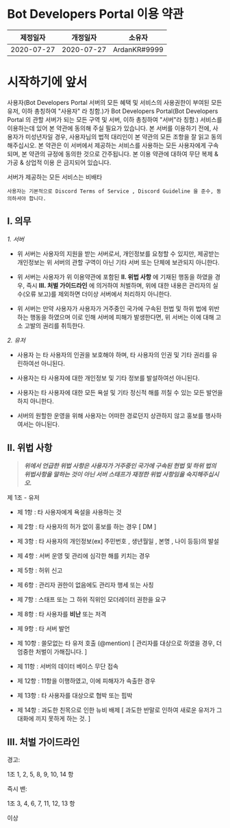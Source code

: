 # Bot Developers Portal 이용 약관

|  제정일자  |  개정일자  |  소유자  | 
|:-------:|:-------:|:------:|
|   2020-07-27    |   2020-07-27    |   ArdanKR#9999    |


# 시작하기에 앞서

사용자(Bot Developers Portal 서버의 모든 혜택 및 서비스의 사용권한이 부여된 모든 유저, 이하 총칭하여 "사용자" 라 칭함.)가  Bot Developers Portal(Bot Developers Portal 의 관할 서버가 되는 모든 구역 및 서버, 이하 총칭하여 "서버"라 칭함.) 서비스를 이용하는데 있어 본 약관에 동의해 주실 필요가 있습니다.
본 서버를 이용하기 전에, 사용자가 미성년자일 경우, 사용자님의 법적 대리인이 본 약관의 모든 조항을 잘 읽고 동의해주십시오. 본 약관은 이 서버에서 제공하는 서비스를 사용하는 모든 사용자에게 구속되며, 본 약관의 규정에 동의한 것으로 간주됩니다.
본 이용 약관에 대하여 무단 복제 & 가공 & 상업적 이용 은 금지되어 있습니다.

서버가 제공하는 모든 서비스는 비배타

```사용자는 기본적으로 Discord Terms of Service , Discord Guideline 을 준수, 동의하셔야 합니다.```

## Ⅰ. 의무

*1. 서버*

- 위 서버는 사용자의 지원을 받는 서버로서, 개인정보를 요청할 수 있지만, 제공받는 개인정보는 위 서버의 관할 구역이 아닌 기타 서버 또는 단체에 보관되지 아니한다.

- 위 서버는 사용자가 위 이용약관에 포함된 **Ⅱ. 위법 사항** 에 기재된 행동을 하였을 경우, 즉시 **Ⅲ. 처벌 가이드라인** 에 의거하여 처벌하며, 위에 대한 내용은 관리자의 실수(오류 보고)를 제외하면 더이상 서버에서 처리하지 아니한다.

- 위 서버는 만약 사용자가 사용자가 거주중인 국가에 구속된 헌법 및 하위 법에 위반하는 행동을 하였으며 이로 인해 서버에 피해가 발생한다면, 위 서버는 이에 대해 고소 고발의 권리를 취득한다.

*2. 유저*

- 사용자 는 타 사용자의 인권을 보호해야 하며, 타 사용자의 인권 및 기타 권리를 유린하여선 아니된다.

- 사용자는 타 사용자에 대한 개인정보 및 기타 정보를 발설하여선 아니된다.

- 사용자는 타 사용자에 대한 모든 욕설 및 기타 정신적 해를 끼칠 수 있는 모든 발언을 하지 아니한다.

- 서버의 원할한 운영을 위해 사용자는 어떠한 경로던지 상관하지 않고 홍보를 행사하여서는 아니된다.

## Ⅱ. 위법 사항

> ***위에서 언급한 위법 사항은 사용자가 거주중인 국가에 구속된 헌법 및 하위 법의 위법사항을 말하는 것이 아닌 서버 스태프가 재정한 위법 사항임을 숙지해주십시오.***

제 1조 - 유저

- 제 1항 : 타 사용자에게 욕설을 사용하는 것

- 제 2항 : 타 사용자의 허가 없이 홍보를 하는 경우 [ DM ]

- 제 3항 : 타 사용자의 개인정보(ex] 주민번호 , 생년월일 , 본명 , 나이 등등)의 발설

- 제 4항 : 서버 운영 및 관리에 심각한 해를 키치는 경우

- 제 5항 : 허위 신고

- 제 6항 : 관리자 권한이 없음에도 관리자 행세 또는 사칭

- 제 7항 : 스태프 또는 그 하위 직위인 모더레이터 권한을 요구

- 제 8항 : 타 사용자를 **비난** 또는 저격

- 제 9항 : 타 서버 발언

- 제 10항 : 쓸모없는 타 유저 호출 (@mention) [ 관리자를 대상으로 하였을 경우, 더 엄중한 처벌이 가해집니다. ]

- 제 11항 : 서버의 데이터 베이스 무단 접속

- 제 12항 : 11항을 이행하였고, 이에 피해자가 속출한 경우

- 제 13항 : 타 사용자를 대상으로 협박 또는 핍박

- 제 14항 : 과도한 친목으로 인한 뉴비 배제 [ 과도한 반말로 인하여 새로운 유저가 그 대화에 끼지 못하게 하는 것. ]

## Ⅲ. 처벌 가이드라인
경고:

1조 1, 2, 5, 8, 9, 10, 14 항

즉시 밴:

1조 3, 4, 6, 7, 11, 12, 13 항

이상
